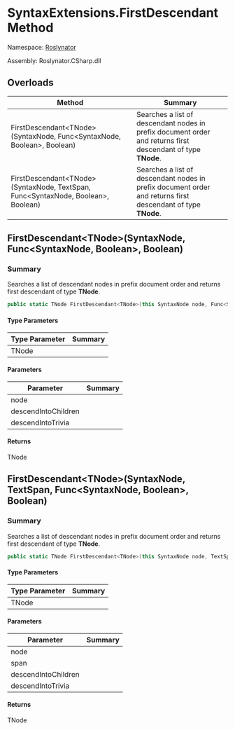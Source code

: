 # SyntaxExtensions\.FirstDescendant Method

Namespace: [Roslynator](../../README.md)

Assembly: Roslynator\.CSharp\.dll

## Overloads

| Method | Summary |
| ------ | ------- |
| FirstDescendant\<TNode>\(SyntaxNode, Func\<SyntaxNode, Boolean>, Boolean\) | Searches a list of descendant nodes in prefix document order and returns first descendant of type **TNode**\. |
| FirstDescendant\<TNode>\(SyntaxNode, TextSpan, Func\<SyntaxNode, Boolean>, Boolean\) | Searches a list of descendant nodes in prefix document order and returns first descendant of type **TNode**\. |

## FirstDescendant\<TNode>\(SyntaxNode, Func\<SyntaxNode, Boolean>, Boolean\)

### Summary

Searches a list of descendant nodes in prefix document order and returns first descendant of type **TNode**\.

```csharp
public static TNode FirstDescendant<TNode>(this SyntaxNode node, Func<SyntaxNode, bool> descendIntoChildren = null, bool descendIntoTrivia = false) where TNode : Microsoft.CodeAnalysis.SyntaxNode
```

#### Type Parameters

| Type Parameter | Summary |
| -------------- | ------- |
| TNode | |

#### Parameters

| Parameter | Summary |
| --------- | ------- |
| node | |
| descendIntoChildren | |
| descendIntoTrivia | |

#### Returns

TNode


## FirstDescendant\<TNode>\(SyntaxNode, TextSpan, Func\<SyntaxNode, Boolean>, Boolean\)

### Summary

Searches a list of descendant nodes in prefix document order and returns first descendant of type **TNode**\.

```csharp
public static TNode FirstDescendant<TNode>(this SyntaxNode node, TextSpan span, Func<SyntaxNode, bool> descendIntoChildren = null, bool descendIntoTrivia = false) where TNode : Microsoft.CodeAnalysis.SyntaxNode
```

#### Type Parameters

| Type Parameter | Summary |
| -------------- | ------- |
| TNode | |

#### Parameters

| Parameter | Summary |
| --------- | ------- |
| node | |
| span | |
| descendIntoChildren | |
| descendIntoTrivia | |

#### Returns

TNode


